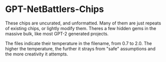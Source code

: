 # GPT-NetBattlers-Chips

These chips are uncurated, and unformatted. Many of them are just repeats of existing chips, or lightly modify them. Theres a few hidden gems in the massive bulk, like most GPT-2 generated projects.

The files indicate their temperature in the filename, from 0.7 to 2.0. The higher the temperature, the further it strays from "safe" assumptions and the more creativity it attempts.
